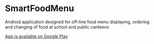 # SmartFoodMenu

Android application designed for off-line food menu displaying, ordering and changing of food at school
and public canteens

[App is available on Google Play](https://play.google.com/store/apps/details?id=cz.maresmar.sfm)